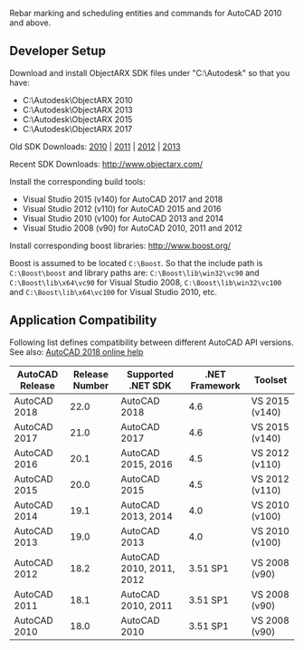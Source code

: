 Rebar marking and scheduling entities and commands for AutoCAD 2010 and above.

Developer Setup
---------------
Download and install ObjectARX SDK files under "C:\Autodesk" so that you have:
* C:\Autodesk\ObjectARX 2010
* C:\Autodesk\ObjectARX 2013
* C:\Autodesk\ObjectARX 2015
* C:\Autodesk\ObjectARX 2017

Old SDK Downloads: [2010](http://download.autodesk.com/akdlm/esd/dlm/objectarx/ObjectARX_2010_Win_64_and_32Bit.exe) | [2011](http://download.autodesk.com/esd/objectarx/2011/ObjectARX_2011_Win_64_and_32Bit.exe) | [2012](http://download.autodesk.com/esd/objectarx/2012/ObjectARX_2012_Win_64_and_32Bit.exe) | [2013](http://download.autodesk.com/esd/objectarx/2013/ObjectARX_2013_Win_64_and_32Bit.exe)

Recent SDK Downloads: http://www.objectarx.com/

Install the corresponding build tools:
* Visual Studio 2015 (v140) for AutoCAD 2017 and 2018
* Visual Studio 2012 (v110) for AutoCAD 2015 and 2016
* Visual Studio 2010 (v100) for AutoCAD 2013 and 2014
* Visual Studio 2008 (v90) for AutoCAD 2010, 2011 and 2012

Install corresponding boost libraries: http://www.boost.org/

Boost is assumed to be located `C:\Boost`. So that the include path is `C:\Boost\boost` and library paths are: `C:\Boost\lib\win32\vc90` and `C:\Boost\lib\x64\vc90` for Visual Studio 2008, `C:\Boost\lib\win32\vc100` and `C:\Boost\lib\x64\vc100` for Visual Studio 2010, etc.

Application Compatibility
-------------------------
Following list defines compatibility between different AutoCAD API versions. See also: [AutoCAD 2018 online help](https://knowledge.autodesk.com/search-result/caas/CloudHelp/cloudhelp/2018/ENU/AutoCAD-Customization/files/GUID-A6C680F2-DE2E-418A-A182-E4884073338A-htm.html)

| AutoCAD Release | Release Number | Supported .NET SDK       | .NET Framework | Toolset        |
|-----------------|----------------|--------------------------|----------------|----------------|
| AutoCAD 2018    | 22.0           | AutoCAD 2018             | 4.6            | VS 2015 (v140) |
| AutoCAD 2017    | 21.0           | AutoCAD 2017             | 4.6            | VS 2015 (v140) |
| AutoCAD 2016    | 20.1           | AutoCAD 2015, 2016       | 4.5            | VS 2012 (v110) |
| AutoCAD 2015    | 20.0           | AutoCAD 2015             | 4.5            | VS 2012 (v110) |
| AutoCAD 2014    | 19.1           | AutoCAD 2013, 2014       | 4.0            | VS 2010 (v100) |
| AutoCAD 2013    | 19.0           | AutoCAD 2013             | 4.0            | VS 2010 (v100) |
| AutoCAD 2012    | 18.2           | AutoCAD 2010, 2011, 2012 | 3.51 SP1       | VS 2008 (v90)  |
| AutoCAD 2011    | 18.1           | AutoCAD 2010, 2011	      | 3.51 SP1       | VS 2008 (v90)  |
| AutoCAD 2010    | 18.0           | AutoCAD 2010             | 3.51 SP1       | VS 2008 (v90)  |
